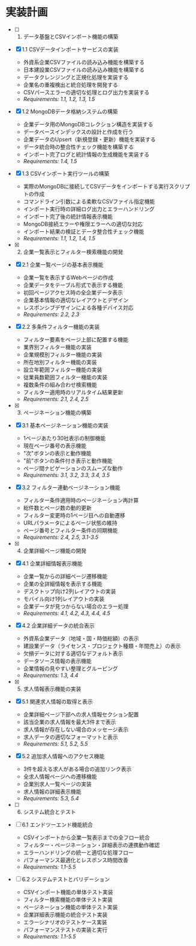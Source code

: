 # 実装計画

- [ ] 1. データ基盤とCSVインポート機能の構築
- [x] 1.1 CSVデータインポートサービスの実装
  - 外資系企業CSVファイルの読み込み機能を構築する
  - 日本建設業CSVファイルの読み込み機能を構築する
  - データクレンジングと正規化処理を実装する
  - 企業名の重複検出と統合処理を開発する
  - CSVパースエラーの適切な処理とログ出力を実装する
  - _Requirements: 1.1, 1.2, 1.3, 1.5_

- [x] 1.2 MongoDBデータ格納システムの構築
  - 企業データ用のMongoDBコレクション構造を実装する
  - データベースインデックスの設計と作成を行う
  - 企業データのUpsert（新規登録・更新）機能を実装する
  - データ統合時の整合性チェック機能を構築する
  - インポート完了ログと統計情報の生成機能を実装する
  - _Requirements: 1.4, 1.5_

- [x] 1.3 CSVインポート実行ツールの構築
  - 実際のMongoDBに接続してCSVデータをインポートする実行スクリプトの作成
  - コマンドライン引数による柔軟なCSVファイル指定機能
  - インポート実行時の詳細ログ出力とエラーハンドリング
  - インポート完了後の統計情報表示機能
  - MongoDB接続エラーや権限エラーへの適切な対応
  - インポート結果の検証とデータ整合性チェック機能
  - _Requirements: 1.1, 1.2, 1.4, 1.5_

- [x] 2. 企業一覧表示とフィルター検索機能の開発
- [x] 2.1 企業一覧ページの基本表示機能
  - 企業一覧を表示するWebページの作成
  - 企業データをテーブル形式で表示する機能
  - 初回ページアクセス時の全企業データ表示
  - 企業基本情報の適切なレイアウトとデザイン
  - レスポンシブデザインによる各種デバイス対応
  - _Requirements: 2.2, 2.3_

- [x] 2.2 多条件フィルター機能の実装
  - フィルター要素をページ上部に配置する機能
  - 業界別フィルター機能の実装
  - 企業規模別フィルター機能の実装
  - 所在地別フィルター機能の実装
  - 設立年範囲フィルター機能の実装
  - 従業員数範囲フィルター機能の実装
  - 複数条件の組み合わせ検索機能
  - フィルター適用時のリアルタイム結果更新
  - _Requirements: 2.1, 2.4, 2.5_

- [x] 3. ページネーション機能の構築
- [x] 3.1 基本ページネーション機能の実装
  - 1ページあたり30社表示の制御機能
  - 現在ページ番号の表示機能
  - "次"ボタンの表示と動作機能
  - "前"ボタンの条件付き表示と動作機能
  - ページ間ナビゲーションのスムーズな動作
  - _Requirements: 3.1, 3.2, 3.3, 3.4, 3.5_

- [x] 3.2 フィルター連動ページネーション機能
  - フィルター条件適用時のページネーション再計算
  - 総件数とページ数の動的更新
  - フィルター変更時の1ページ目への自動遷移
  - URLパラメータによるページ状態の維持
  - ページ番号とフィルター条件の同期機能
  - _Requirements: 2.4, 2.5, 3.1-3.5_

- [x] 4. 企業詳細ページ機能の開発
- [x] 4.1 企業詳細情報表示機能
  - 企業一覧からの詳細ページ遷移機能
  - 企業の全詳細情報を表示する機能
  - デスクトップ向け2列レイアウトの実装
  - モバイル向け1列レイアウトの実装
  - 企業データが見つからない場合のエラー処理
  - _Requirements: 4.1, 4.2, 4.3, 4.4, 4.5_

- [x] 4.2 企業詳細データの統合表示
  - 外資系企業データ（地域・国・時価総額）の表示
  - 建設業データ（ライセンス・プロジェクト種類・年間売上）の表示
  - 欠損データに対する適切なデフォルト表示
  - データソース情報の表示機能
  - 企業情報の見やすい整理とグルーピング
  - _Requirements: 1.3, 4.4_

- [x] 5. 求人情報表示機能の実装
- [x] 5.1 関連求人情報の取得と表示
  - 企業詳細ページ下部への求人情報セクション配置
  - 該当企業の求人情報を最大3件まで表示
  - 求人情報が存在しない場合のメッセージ表示
  - 求人データの適切なフォーマットと表示
  - _Requirements: 5.1, 5.2, 5.5_

- [x] 5.2 追加求人情報へのアクセス機能
  - 3件を超える求人がある場合の追加リンク表示
  - 全求人情報ページへの遷移機能
  - 企業別求人一覧ページの実装
  - 求人情報の詳細表示機能
  - _Requirements: 5.3, 5.4_

- [ ] 6. システム統合とテスト
- [ ] 6.1 エンドツーエンド機能統合
  - CSVインポートから企業一覧表示までの全フロー統合
  - フィルター・ページネーション・詳細表示の連携動作確認
  - エラーハンドリングの統一と適切な処理フロー
  - パフォーマンス最適化とレスポンス時間改善
  - _Requirements: 1.1-5.5_

- [ ] 6.2 システムテストとバリデーション
  - CSVインポート機能の単体テスト実装
  - フィルター検索機能の単体テスト実装
  - ページネーション機能の単体テスト実装
  - 企業詳細表示機能の統合テスト実装
  - エラーシナリオのテストケース実装
  - パフォーマンステストの実装と実行
  - _Requirements: 1.1-5.5_
